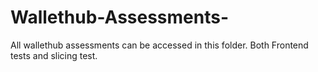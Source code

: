 # Wallethub-Assessments-
All wallethub assessments can be accessed in this folder. Both Frontend tests and slicing test.
